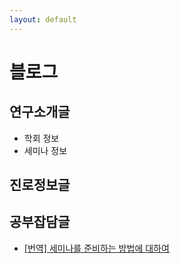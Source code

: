 ```yaml
---
layout: default
---
```



# 블로그

## 연구소개글

- 학회 정보
- 세미나 정보


## 진로정보글


## 공부잡담글

- [[번역] 세미나를 준비하는 방법에 대하여](/pages/blog/articles/240206.html)
